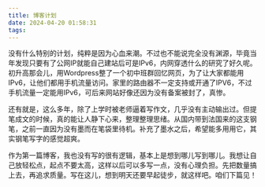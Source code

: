 ```yaml
---
title: 博客计划
date: 2024-04-20 01:58:31
tags:
---
```


没有什么特别的计划，纯粹是因为心血来潮。不过也不能说完全没有渊源，毕竟当年发现只要有了公网IP就能自己建站后可是IPv6，内网穿透什么的研究了好久呢。初升高那会儿，用Wordpress整了一个初中班群回忆网页，为了让大家都能用IPv6，让他们都用手机流量访问。家里的路由器不一定支持或开通了IPV6，不过手机流量一定能用IPv6，可后来网站好像还因为没有备案被封了，真惨。

还有就是，这么多年，除了上学时被老师逼着写作文，几乎没有主动输出过。但提笔成文的时候，真的能让人静下心来，整理整理思绪。从国内带到法国来的这支钢笔，之前一直因为没有墨而在笔袋里待机。补充了墨水之后，希望能多用用它，其实钢笔写字的感觉超爽。

作为第一篇博客，我也没有写的很有逻辑，基本上是想到哪儿写到哪儿。我想让自己放轻松点，起点不要太高，这样以后可以多写一点，没有心理负担。先把数量搞上去，再追求质量。写在这儿，想到明天还要早起徒步，就这样吧。咱们下篇见！

<!-- more -->